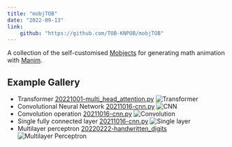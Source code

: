 ```yaml
---
title: "mobjTOB"
date: "2022-09-13"
link:
    github: "https://github.com/TOB-KNPOB/mobjTOB"
---
```


A collection of the self-customised [Mobjects](https://docs.manim.community/en/stable/reference_index/mobjects.html) for generating math animation with [Manim](https://github.com/manimCommunity/manim).


## Example Gallery

- Transformer
    [20221001-multi_head_attention.py](https://github.com/TOB-KNPOB/mobjTOB/blob/main/gallery/20221001-multi_head_attention.py)
    ![Transformer](https://github.com/TOB-KNPOB/mobjTOB/blob/main/gallery/scenes/transformer.png?raw=true)
- Convolutional Neural Network
    [20211016-cnn.py](https://github.com/TOB-KNPOB/mobjTOB/blob/main/gallery/20211016-cnn.py)
    ![CNN](https://github.com/TOB-KNPOB/mobjTOB/blob/main/gallery/scenes/cnn.jpeg?raw=true)
- Convolution operation
    [20211016-cnn.py](https://github.com/TOB-KNPOB/mobjTOB/blob/main/gallery/20211016-cnn.py)
    ![Convolution](https://github.com/TOB-KNPOB/mobjTOB/blob/main/gallery/scenes/convolution.jpeg?raw=true)
- Single fully connected layer
    [20211016-cnn.py](https://github.com/TOB-KNPOB/mobjTOB/blob/main/gallery/20211016-cnn.py)
    ![Single layer](https://github.com/TOB-KNPOB/mobjTOB/blob/main/gallery/scenes/single_layer.jpeg?raw=true)
- Multilayer perceptron
    [20220222-handwritten_digits](https://github.com/TOB-KNPOB/mobjTOB/blob/main/gallery/20220222-handwritten_digits.py)
    ![Multilayer Perceptron](https://github.com/TOB-KNPOB/mobjTOB/blob/main/gallery/scenes/mlp.jpeg?raw=true)